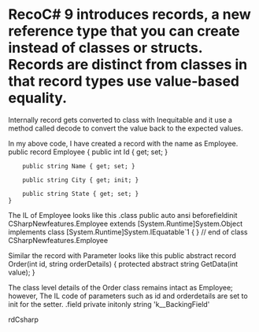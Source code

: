 # RecoC# 9 introduces records, a new reference type that you can create instead of classes or structs. Records are distinct from classes in that record types use value-based equality. 

Internally record gets converted to class with Inequitable<T> and it use a method called decode to convert the value back to the expected values. 

In my above code, I have created a record with the name as Employee. 
public record Employee
    {
        public int Id { get; set; }

        public string Name { get; set; }

        public string City { get; init; }

        public string State { get; set; }
    }

The IL of Employee looks like this
.class public auto ansi beforefieldinit CSharpNewfeatures.Employee
       extends [System.Runtime]System.Object
       implements class [System.Runtime]System.IEquatable`1<class CSharpNewfeatures.Employee>
{
} // end of class CSharpNewfeatures.Employee

Similar the record with Parameter  looks like this
 public abstract record Order(int id, string orderDetails)
    {
        protected abstract string GetData(int value);
    }

The class level details of the Order class remains intact as Employee; however, The IL code of parameters such as id and orderdetails are set to init for the setter. 
.field private initonly string '<orderDetails>k__BackingField'

rdCsharp
